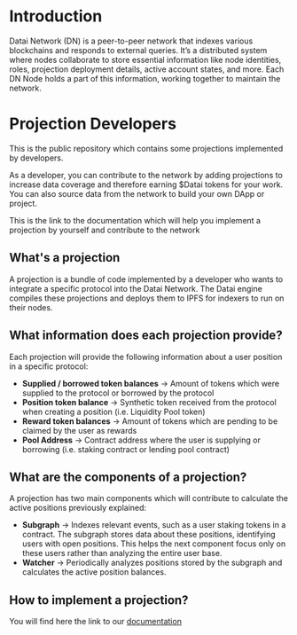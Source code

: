 # Introduction

Datai Network (DN) is a peer-to-peer network that indexes various blockchains and responds to external queries. It’s a distributed system where nodes collaborate to store essential information like node identities, roles, projection deployment details, active account states, and more. Each DN Node holds a part of this information, working together to maintain the network.

# Projection Developers

This is the public repository which contains some projections implemented by developers.

As a developer, you can contribute to the network by adding projections to increase data coverage and therefore earning $Datai tokens for your work. You can also source data from the network to build your own DApp or project.

This is the link to the documentation which will help you implement a projection by yourself and contribute to the network

## What's a projection

A projection is a bundle of code implemented by a developer who wants to integrate a specific protocol into the Datai Network. The Datai engine compiles these projections and deploys them to IPFS for indexers to run on their nodes.

## What information does each projection provide?

Each projection will provide the following information about a user position in a specific protocol:

- **Supplied / borrowed token balances** → Amount of tokens which were supplied to the protocol or borrowed by the protocol
- **Position token balance** → Synthetic token received from the protocol when creating a position (i.e. Liquidity Pool token)
- **Reward token balances** → Amount of tokens which are pending to be claimed by the user as rewards
- **Pool Address** → Contract address where the user is supplying or borrowing (i.e. staking contract or lending pool contract)

## What are the components of a projection?

A projection has two main components which will contribute to calculate the active positions previously explained:

- **Subgraph** → Indexes relevant events, such as a user staking tokens in a contract. The subgraph stores data about these positions, identifying users with open positions. This helps the next component focus only on these users rather than analyzing the entire user base.
- **Watcher** → Periodically analyzes positions stored by the subgraph and calculates the active position balances.

## How to implement a projection?

You will find here the link to our [documentation](https://datai.network/docs/developers/developing-your-first-projection/)
